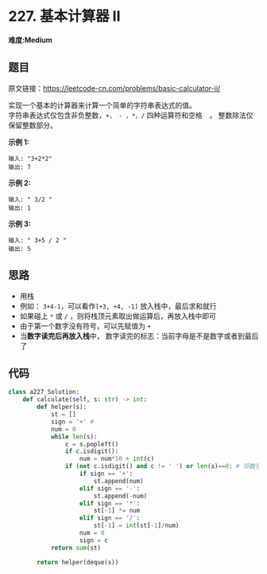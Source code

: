 # 227. 基本计算器 II
**难度:Medium**
## 题目
原文链接：https://leetcode-cn.com/problems/basic-calculator-ii/

实现一个基本的计算器来计算一个简单的字符串表达式的值。  
字符串表达式仅包含非负整数，`+， - ，*，/` 四种运算符和空格`  `。 整数除法仅保留整数部分。

**示例 1:**
```
输入: "3+2*2"
输出: 7
```
**示例 2:**
```
输入: " 3/2 "
输出: 1
```
**示例 3:**
```
输入: " 3+5 / 2 "
输出: 5
```

## 思路
* 用栈
* 例如： `3+4-1`，可以看作`[+3, +4, -1]` 放入栈中，最后求和就行
* 如果碰上 `*` 或 `/` ，则将栈顶元素取出做运算后，再放入栈中即可
* 由于第一个数字没有符号，可以先赋值为 `+`
* 当**数字读完后再放入栈**中， 数字读完的标志：当前字母是不是数字或者到最后了

## 代码
```python
class a227_Solution:
    def calculate(self, s: str) -> int:
        def helper(s):
            st = []
            sign = '+' #
            num = 0
            while len(s):
                c = s.popleft()
                if c.isdigit():
                    num = num*10 + int(c)
                if (not c.isdigit() and c != ' ') or len(s)==0: # 将数字放入栈中
                    if sign == '+':
                        st.append(num)
                    elif sign == '-':
                        st.append(-num)
                    elif sign == '*':
                        st[-1] *= num
                    elif sign == '/':
                        st[-1] = int(st[-1]/num)
                    num = 0
                    sign = c
            return sum(st)

        return helper(deque(s))
```

